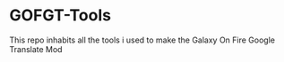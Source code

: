 # GOFGT-Tools
This repo inhabits all the tools i used to make the Galaxy On Fire Google Translate Mod
